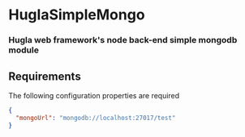 # HuglaSimpleMongo
### Hugla web framework's node back-end simple mongodb module

## Requirements
The following configuration properties are required

```json
{
  "mongoUrl": "mongodb://localhost:27017/test"
}
```

